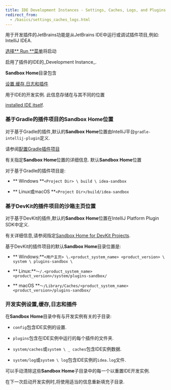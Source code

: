 ```yaml
---
title: IDE Development Instances - Settings, Caches, Logs, and Plugins
redirect_from:
  - /basics/settings_caches_logs.html
---
```


用于开发插件的JetBrains功能是从JetBrains IDE中运行或调试插件项目,例如: 
IntelliJ IDEA.

[选择** Run **菜单](https://www.jetbrains.com/help/idea/running-and-debugging-plugins.html)将启动

启用了插件的IDE的_Development Instance_.


**Sandbox Home**目录包含

[设置,缓存,日志和插件](#development-instance-settings-caches-logs-and-plugins)

用于IDE的开发实例.
此信息存储在与其不同的位置

[installed IDE itself](https://intellij-support.jetbrains.com/hc/en-us/articles/206544519-Directories-used-by-the-IDE-to-store-settings-caches-plugins-and-logs).


### 基于Gradle的插件项目的Sandbox Home位置

对于基于Gradle的插件,默认的**Sandbox Home**位置由IntelliJ平台`gradle-intellij-plugin`定义.

请参阅[配置Gradle插件项目](/tutorials/build_system/prerequisites.md)

有关指定**Sandbox Home**位置的详细信息.
默认**Sandbox Home**位置

对于基于Gradle的插件项目是:

* ** Windows **`<Project Dir> \ build \ idea-sandbox`

* ** Linux或macOS **`<Project Dir>/build/idea-sandbox`


### 基于DevKit的插件项目的沙箱主页位置

对于基于DevKit的插件,默认的**Sandbox Home**位置在IntelliJ Platform Plugin SDK中定义.

有关详细信息,请参阅指定[Sandbox Home for DevKit Projects](/basics/getting_started/setting_up_environment.md).

基于DevKit的插件项目的默认**Sandbox Home**目录位置是:

* ** Windows:**`<用户主页> \.<product_system_name> <product_version> \ system \ plugins-sandbox \`

* ** Linux:**`〜/.<product_system_name> <product_version>/system/plugins-sandbox/`

* ** macOS **`〜/Library/Caches/<product_system_name> <product_version>/plugins-sandbox/`


### 开发实例设置,缓存,日志和插件

在**Sandbox Home**目录中有与开发实例有关的子目录:

* `config`包含IDE实例的设置.

* `plugins`包含在IDE实例中运行的每个插件的文件夹.

* `system/caches`或`system \ _ caches`包含IDE实例数据.

* `system/log`或`system \ log`包含IDE实例的`idea.log`文件.


可以手动清除这些**Sandbox Home**子目录中的每一个以重置IDE开发实例.

在下一次启动开发实例时,将使用适当的信息重新填充子目录.


